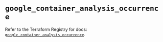 # `google_container_analysis_occurrence`

Refer to the Terraform Registry for docs: [`google_container_analysis_occurrence`](https://registry.terraform.io/providers/hashicorp/google/6.2.0/docs/resources/container_analysis_occurrence).
